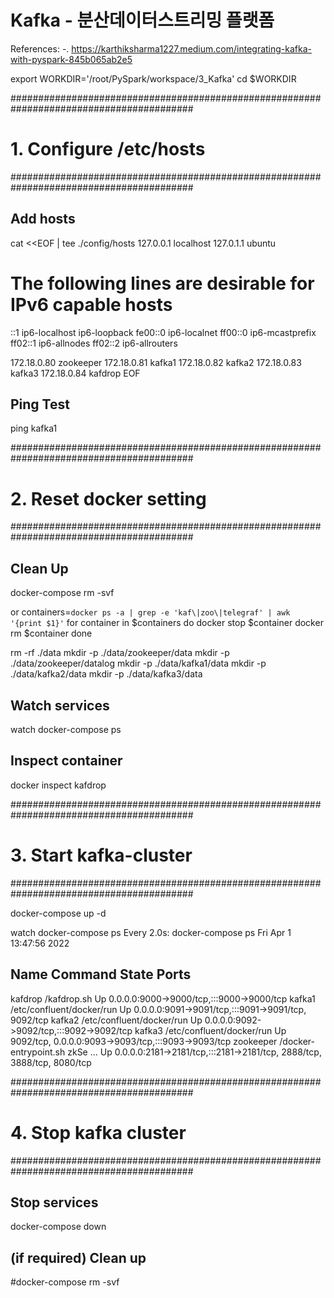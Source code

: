 # Kafka - 분산데이터스트리밍 플랫폼

References:
-. https://karthiksharma1227.medium.com/integrating-kafka-with-pyspark-845b065ab2e5

export WORKDIR='/root/PySpark/workspace/3_Kafka'
cd $WORKDIR


#########################################################################################
# 1. Configure /etc/hosts
#########################################################################################

## Add hosts
cat <<EOF | tee ./config/hosts
127.0.0.1       localhost
127.0.1.1       ubuntu

# The following lines are desirable for IPv6 capable hosts
::1     ip6-localhost ip6-loopback
fe00::0 ip6-localnet
ff00::0 ip6-mcastprefix
ff02::1 ip6-allnodes
ff02::2 ip6-allrouters

172.18.0.80     zookeeper
172.18.0.81     kafka1
172.18.0.82     kafka2
172.18.0.83     kafka3
172.18.0.84     kafdrop
EOF

<!-- ## Add hosts
cat <<EOF | tee /etc/hosts
127.0.0.1       localhost
127.0.1.1       ubuntu

# The following lines are desirable for IPv6 capable hosts
::1     ip6-localhost ip6-loopback
fe00::0 ip6-localnet
ff00::0 ip6-mcastprefix
ff02::1 ip6-allnodes
ff02::2 ip6-allrouters

172.18.0.80     zookeeper
172.18.0.81     kafka1
172.18.0.82     kafka2
172.18.0.83     kafka3
172.18.0.84     kafdrop
EOF -->

## Ping Test
ping kafka1

#########################################################################################
# 2. Reset docker setting
#########################################################################################

## Clean Up
docker-compose rm -svf

or 
containers=`docker ps -a | grep -e 'kaf\|zoo\|telegraf' | awk '{print $1}'`
for container in $containers
do
    docker stop $container
    docker rm $container
done

rm -rf ./data
mkdir -p ./data/zookeeper/data
mkdir -p ./data/zookeeper/datalog
mkdir -p ./data/kafka1/data
mkdir -p ./data/kafka2/data
mkdir -p ./data/kafka3/data

## Watch services
watch docker-compose ps

## Inspect container
docker inspect kafdrop


#########################################################################################
# 3. Start kafka-cluster
#########################################################################################

docker-compose up -d

watch docker-compose ps
Every 2.0s: docker-compose ps                                                                                   Fri Apr  1 13:47:56 2022

  Name                 Command               State                                   Ports
---------------------------------------------------------------------------------------------------------------------------
kafdrop     /kafdrop.sh                      Up      0.0.0.0:9000->9000/tcp,:::9000->9000/tcp
kafka1      /etc/confluent/docker/run        Up      0.0.0.0:9091->9091/tcp,:::9091->9091/tcp, 9092/tcp
kafka2      /etc/confluent/docker/run        Up      0.0.0.0:9092->9092/tcp,:::9092->9092/tcp
kafka3      /etc/confluent/docker/run        Up      9092/tcp, 0.0.0.0:9093->9093/tcp,:::9093->9093/tcp
zookeeper   /docker-entrypoint.sh zkSe ...   Up      0.0.0.0:2181->2181/tcp,:::2181->2181/tcp, 2888/tcp, 3888/tcp, 8080/tcp


#########################################################################################
# 4. Stop kafka cluster
#########################################################################################

## Stop services
docker-compose down

## (if required) Clean up
#docker-compose rm -svf

